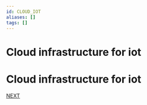 ```yaml
---
id: CLOUD_IOT
aliases: []
tags: []
---
```


# Cloud infrastructure for iot
# Cloud infrastructure for iot

 [NEXT](pages/mobile_systems/wireless/wireless_communication.md)
